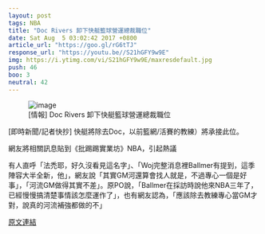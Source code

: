 ```yaml
---
layout: post
tags: NBA
title: "Doc Rivers 卸下快艇籃球營運總裁職位"
date: Sat Aug  5 03:02:42 2017 +0800
article_url: "https://goo.gl/rG6tTJ"
response_url: "https://youtu.be//S21hGFY9w9E"
img: https://i.ytimg.com/vi/S21hGFY9w9E/maxresdefault.jpg
push: 46
boo: 3
neutral: 42
---
```


<figure>
<img src="https://i.ytimg.com/vi/S21hGFY9w9E/maxresdefault.jpg" alt="image">
<figcaption>
[情報] Doc Rivers 卸下快艇籃球營運總裁職位
</figcaption>
</figure>



[即時新聞/記者快抄] 快艇將除去Doc，以前籃網/活賽的教練）將承接此位。

網友將相關訊息貼到《批踢踢實業坊》NBA，引起熱議

有人直呼「法禿耶，好久沒看見這名字」、「Woj完整消息裡Ballmer有提到，這季陣容大半全新，他」，網友說「其實GM河還算會找人就是，不過專心一個是好事」，「河流GM做得其實不差」。原PO說，「Ballmer在採訪時說他來NBA三年了，已經慢慢搞清楚事情該怎麼運作了」，也有網友認為，「應該除去教練專心當GM才對，說真的河流補強都做的不」

<a href = "https://www.ptt.cc/bbs/NBA/M.1501873365.A.4FB.html">原文連結</a>

